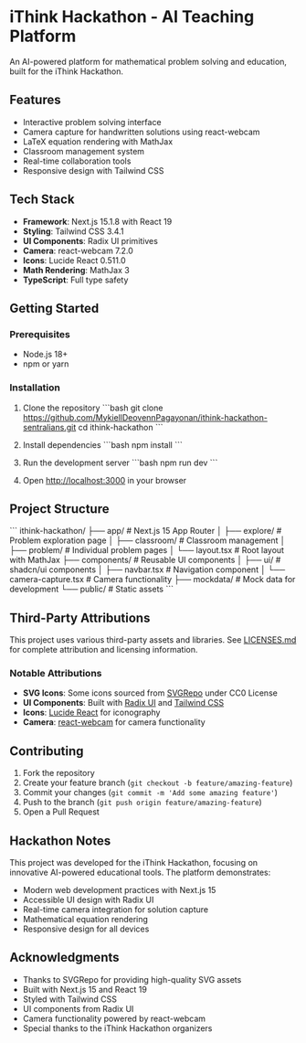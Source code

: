 # iThink Hackathon - AI Teaching Platform

An AI-powered platform for mathematical problem solving and education, built for the iThink Hackathon.

## Features

- Interactive problem solving interface
- Camera capture for handwritten solutions using react-webcam
- LaTeX equation rendering with MathJax
- Classroom management system
- Real-time collaboration tools
- Responsive design with Tailwind CSS

## Tech Stack

- **Framework**: Next.js 15.1.8 with React 19
- **Styling**: Tailwind CSS 3.4.1
- **UI Components**: Radix UI primitives
- **Camera**: react-webcam 7.2.0
- **Icons**: Lucide React 0.511.0
- **Math Rendering**: MathJax 3
- **TypeScript**: Full type safety

## Getting Started

### Prerequisites

- Node.js 18+
- npm or yarn

### Installation

1. Clone the repository
   \`\`\`bash
   git clone https://github.com/MykiellDeovennPagayonan/ithink-hackathon-sentralians.git
   cd ithink-hackathon
   \`\`\`

2. Install dependencies
   \`\`\`bash
   npm install
   \`\`\`

3. Run the development server
   \`\`\`bash
   npm run dev
   \`\`\`

4. Open [http://localhost:3000](http://localhost:3000) in your browser

## Project Structure

\`\`\`
ithink-hackathon/
├── app/ # Next.js 15 App Router
│ ├── explore/ # Problem exploration page
│ ├── classroom/ # Classroom management
│ ├── problem/ # Individual problem pages
│ └── layout.tsx # Root layout with MathJax
├── components/ # Reusable UI components
│ ├── ui/ # shadcn/ui components
│ ├── navbar.tsx # Navigation component
│ └── camera-capture.tsx # Camera functionality
├── mockdata/ # Mock data for development
└── public/ # Static assets
\`\`\`

## Third-Party Attributions

This project uses various third-party assets and libraries. See [LICENSES.md](LICENSES.md) for complete attribution and licensing information.

### Notable Attributions

- **SVG Icons**: Some icons sourced from [SVGRepo](https://www.svgrepo.com) under CC0 License
- **UI Components**: Built with [Radix UI](https://www.radix-ui.com/) and [Tailwind CSS](https://tailwindcss.com/)
- **Icons**: [Lucide React](https://lucide.dev/) for iconography
- **Camera**: [react-webcam](https://github.com/mozmorris/react-webcam) for camera functionality

## Contributing

1. Fork the repository
2. Create your feature branch (`git checkout -b feature/amazing-feature`)
3. Commit your changes (`git commit -m 'Add some amazing feature'`)
4. Push to the branch (`git push origin feature/amazing-feature`)
5. Open a Pull Request

## Hackathon Notes

This project was developed for the iThink Hackathon, focusing on innovative AI-powered educational tools. The platform demonstrates:

- Modern web development practices with Next.js 15
- Accessible UI design with Radix UI
- Real-time camera integration for solution capture
- Mathematical equation rendering
- Responsive design for all devices

## Acknowledgments

- Thanks to SVGRepo for providing high-quality SVG assets
- Built with Next.js 15 and React 19
- Styled with Tailwind CSS
- UI components from Radix UI
- Camera functionality powered by react-webcam
- Special thanks to the iThink Hackathon organizers
